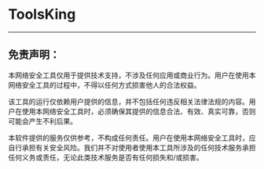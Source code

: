 # ToolsKing
---  
## 免责声明：
本网络安全工具仅用于提供技术支持，不涉及任何应用或商业行为。用户在使用本网络安全工具的过程中，不得以任何方式损害他人的合法权益。

该工具的运行仅依赖用户提供的信息，并不包括任何违反相关法律法规的内容。用户在使用本网络安全工具时，必须确保其提供的信息合法、有效、真实可靠，否则可能会产生不利后果。

本软件提供的服务仅供参考，不构成任何责任。用户在使用本网络安全工具时，应自行承担有关安全风险。我们并不对使用者使用本工具所涉及的任何技术服务承担任何义务或责任，无论此类技术服务是否有任何损失和/或损害。
